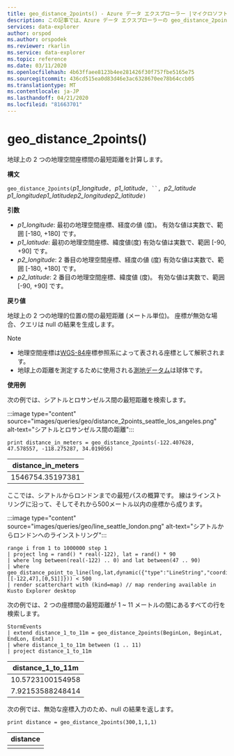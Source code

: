 ```yaml
---
title: geo_distance_2points() - Azure データ エクスプローラー |マイクロソフトドキュメント
description: この記事では、Azure データ エクスプローラーの geo_distance_2points() について説明します。
services: data-explorer
author: orspod
ms.author: orspodek
ms.reviewer: rkarlin
ms.service: data-explorer
ms.topic: reference
ms.date: 03/11/2020
ms.openlocfilehash: 4b63ffaee8123b4ee281426f30f757fbe5165e75
ms.sourcegitcommit: 436cd515ea0d83d46e3ac6328670ee78b64ccb05
ms.translationtype: MT
ms.contentlocale: ja-JP
ms.lasthandoff: 04/21/2020
ms.locfileid: "81663701"
---
```

# <a name="geo_distance_2points"></a>geo_distance_2points()

地球上の 2 つの地理空間座標間の最短距離を計算します。

**構文**

`geo_distance_2points(`*p1_longitude*`, `*p1_latitude*`, ``, `*p2_latitude* *p1_longitudep1_latitudep2_longitudep2_latitude*`)`

**引数**

* *p1_longitude*: 最初の地理空間座標、経度の値 (度)。 有効な値は実数で、範囲 [-180, +180] です。
* *p1_latitude*: 最初の地理空間座標、緯度値(度) 有効な値は実数で、範囲 [-90, +90] です。
* *p2_longitude*: 2 番目の地理空間座標、経度の値 (度) 有効な値は実数で、範囲 [-180, +180] です。
* *p2_latitude*: 2 番目の地理空間座標、緯度値 (度)。 有効な値は実数で、範囲 [-90, +90] です。

**戻り値**

地球上の 2 つの地理的位置の間の最短距離 (メートル単位)。 座標が無効な場合、クエリは null の結果を生成します。

> [!NOTE]
> * 地理空間座標は[WGS-84](https://earth-info.nga.mil/GandG/update/index.php?action=home)座標参照系によって表される座標として解釈されます。
> * 地球上の距離を測定するために使用される[測地データム](https://en.wikipedia.org/wiki/Geodetic_datum)は球体です。

**使用例**

次の例では、シアトルとロサンゼルス間の最短距離を検索します。

:::image type="content" source="images/queries/geo/distance_2points_seattle_los_angeles.png" alt-text="シアトルとロサンゼルス間の距離":::

```kusto
print distance_in_meters = geo_distance_2points(-122.407628, 47.578557, -118.275287, 34.019056)
```

| distance_in_meters |
|--------------------|
| 1546754.35197381   |

ここでは、シアトルからロンドンまでの最短パスの概算です。 線はラインストリングに沿って、そしてそれから500メートル以内の座標から成ります。

:::image type="content" source="images/queries/geo/line_seattle_london.png" alt-text="シアトルからロンドンへのラインストリング":::

```kusto
range i from 1 to 1000000 step 1
| project lng = rand() * real(-122), lat = rand() * 90
| where lng between(real(-122) .. 0) and lat between(47 .. 90)
| where geo_distance_point_to_line(lng,lat,dynamic({"type":"LineString","coordinates":[[-122,47],[0,51]]})) < 500
| render scatterchart with (kind=map) // map rendering available in Kusto Explorer desktop
```

次の例では、2 つの座標間の最短距離が 1 ~ 11 メートルの間にあるすべての行を検索します。
```kusto
StormEvents
| extend distance_1_to_11m = geo_distance_2points(BeginLon, BeginLat, EndLon, EndLat)
| where distance_1_to_11m between (1 .. 11)
| project distance_1_to_11m
```

| distance_1_to_11m |
|-------------------|
| 10.5723100154958  |
| 7.92153588248414  |

次の例では、無効な座標入力のため、null の結果を返します。
```kusto
print distance = geo_distance_2points(300,1,1,1)
```

| distance |
|----------|
|          |